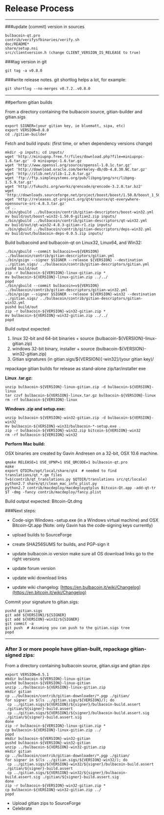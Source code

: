 Release Process
====================

* * *

###update (commit) version in sources


	bulbacoin-qt.pro
	contrib/verifysfbinaries/verify.sh
	doc/README*
	share/setup.nsi
	src/clientversion.h (change CLIENT_VERSION_IS_RELEASE to true)

###tag version in git

	git tag -a v0.8.0

###write release notes. git shortlog helps a lot, for example:

	git shortlog --no-merges v0.7.2..v0.8.0

* * *

##perform gitian builds

 From a directory containing the bulbacoin source, gitian-builder and gitian.sigs
  
	export SIGNER=(your gitian key, ie bluematt, sipa, etc)
	export VERSION=0.8.0
	cd ./gitian-builder

 Fetch and build inputs: (first time, or when dependency versions change)

	mkdir -p inputs; cd inputs/
	wget 'http://miniupnp.free.fr/files/download.php?file=miniupnpc-1.6.tar.gz' -O miniupnpc-1.6.tar.gz
	wget 'http://www.openssl.org/source/openssl-1.0.1c.tar.gz'
	wget 'http://download.oracle.com/berkeley-db/db-4.8.30.NC.tar.gz'
	wget 'http://zlib.net/zlib-1.2.6.tar.gz'
	wget 'ftp://ftp.simplesystems.org/pub/libpng/png/src/libpng-1.5.9.tar.gz'
	wget 'http://fukuchi.org/works/qrencode/qrencode-3.2.0.tar.bz2'
	wget 'http://downloads.sourceforge.net/project/boost/boost/1.50.0/boost_1_50_0.tar.bz2'
	wget 'http://releases.qt-project.org/qt4/source/qt-everywhere-opensource-src-4.8.3.tar.gz'
	cd ..
	./bin/gbuild ../bulbacoin/contrib/gitian-descriptors/boost-win32.yml
	mv build/out/boost-win32-1.50.0-gitian2.zip inputs/
	./bin/gbuild ../bulbacoin/contrib/gitian-descriptors/qt-win32.yml
	mv build/out/qt-win32-4.8.3-gitian-r1.zip inputs/
	./bin/gbuild ../bulbacoin/contrib/gitian-descriptors/deps-win32.yml
	mv build/out/bulbacoin-deps-0.0.5.zip inputs/

 Build bulbacoind and bulbacoin-qt on Linux32, Linux64, and Win32:
  
	./bin/gbuild --commit bulbacoin=v${VERSION} ../bulbacoin/contrib/gitian-descriptors/gitian.yml
	./bin/gsign --signer $SIGNER --release ${VERSION} --destination ../gitian.sigs/ ../bulbacoin/contrib/gitian-descriptors/gitian.yml
	pushd build/out
	zip -r bulbacoin-${VERSION}-linux-gitian.zip *
	mv bulbacoin-${VERSION}-linux-gitian.zip ../../
	popd
	./bin/gbuild --commit bulbacoin=v${VERSION} ../bulbacoin/contrib/gitian-descriptors/gitian-win32.yml
	./bin/gsign --signer $SIGNER --release ${VERSION}-win32 --destination ../gitian.sigs/ ../bulbacoin/contrib/gitian-descriptors/gitian-win32.yml
	pushd build/out
	zip -r bulbacoin-${VERSION}-win32-gitian.zip *
	mv bulbacoin-${VERSION}-win32-gitian.zip ../../
	popd

  Build output expected:

  1. linux 32-bit and 64-bit binaries + source (bulbacoin-${VERSION}-linux-gitian.zip)
  2. windows 32-bit binary, installer + source (bulbacoin-${VERSION}-win32-gitian.zip)
  3. Gitian signatures (in gitian.sigs/${VERSION}[-win32]/(your gitian key)/

repackage gitian builds for release as stand-alone zip/tar/installer exe

**Linux .tar.gz:**

	unzip bulbacoin-${VERSION}-linux-gitian.zip -d bulbacoin-${VERSION}-linux
	tar czvf bulbacoin-${VERSION}-linux.tar.gz bulbacoin-${VERSION}-linux
	rm -rf bulbacoin-${VERSION}-linux

**Windows .zip and setup.exe:**

	unzip bulbacoin-${VERSION}-win32-gitian.zip -d bulbacoin-${VERSION}-win32
	mv bulbacoin-${VERSION}-win32/bulbacoin-*-setup.exe .
	zip -r bulbacoin-${VERSION}-win32.zip bitcoin-${VERSION}-win32
	rm -rf bulbacoin-${VERSION}-win32

**Perform Mac build:**

  OSX binaries are created by Gavin Andresen on a 32-bit, OSX 10.6 machine.

	qmake RELEASE=1 USE_UPNP=1 USE_QRCODE=1 bulbacoin-qt.pro
	make
	export QTDIR=/opt/local/share/qt4  # needed to find translations/qt_*.qm files
	T=$(contrib/qt_translations.py $QTDIR/translations src/qt/locale)
	python2.7 share/qt/clean_mac_info_plist.py
	python2.7 contrib/macdeploy/macdeployqtplus Bitcoin-Qt.app -add-qt-tr $T -dmg -fancy contrib/macdeploy/fancy.plist

 Build output expected: Bitcoin-Qt.dmg

###Next steps:

* Code-sign Windows -setup.exe (in a Windows virtual machine) and
  OSX Bitcoin-Qt.app (Note: only Gavin has the code-signing keys currently)

* upload builds to SourceForge

* create SHA256SUMS for builds, and PGP-sign it

* update bulbacoin.io version
  make sure all OS download links go to the right versions

* update forum version

* update wiki download links

* update wiki changelog: [https://en.bulbacoin.it/wiki/Changelog](https://en.bitcoin.it/wiki/Changelog)

Commit your signature to gitian.sigs:

	pushd gitian.sigs
	git add ${VERSION}/${SIGNER}
	git add ${VERSION}-win32/${SIGNER}
	git commit -a
	git push  # Assuming you can push to the gitian.sigs tree
	popd

-------------------------------------------------------------------------

### After 3 or more people have gitian-built, repackage gitian-signed zips:

From a directory containing bulbacoin source, gitian.sigs and gitian zips

	export VERSION=0.5.1
	mkdir bulbacoin-${VERSION}-linux-gitian
	pushd bulbacoin-${VERSION}-linux-gitian
	unzip ../bulbacoin-${VERSION}-linux-gitian.zip
	mkdir gitian
	cp ../bulbacoin/contrib/gitian-downloader/*.pgp ./gitian/
	for signer in $(ls ../gitian.sigs/${VERSION}/); do
	 cp ../gitian.sigs/${VERSION}/${signer}/bulbacoin-build.assert ./gitian/${signer}-build.assert
	 cp ../gitian.sigs/${VERSION}/${signer}/bulbacoin-build.assert.sig ./gitian/${signer}-build.assert.sig
	done
	zip -r bulbacoin-${VERSION}-linux-gitian.zip *
	cp bulbacoin-${VERSION}-linux-gitian.zip ../
	popd
	mkdir bulbacoin-${VERSION}-win32-gitian
	pushd bulbacoin-${VERSION}-win32-gitian
	unzip ../bulbacoin-${VERSION}-win32-gitian.zip
	mkdir gitian
	cp ../bulbacoin/contrib/gitian-downloader/*.pgp ./gitian/
	for signer in $(ls ../gitian.sigs/${VERSION}-win32/); do
	 cp ../gitian.sigs/${VERSION}-win32/${signer}/bulbacoin-build.assert ./gitian/${signer}-build.assert
	 cp ../gitian.sigs/${VERSION}-win32/${signer}/bulbacoin-build.assert.sig ./gitian/${signer}-build.assert.sig
	done
	zip -r bulbacoin-${VERSION}-win32-gitian.zip *
	cp bulbacoin-${VERSION}-win32-gitian.zip ../
	popd

- Upload gitian zips to SourceForge
- Celebrate 
